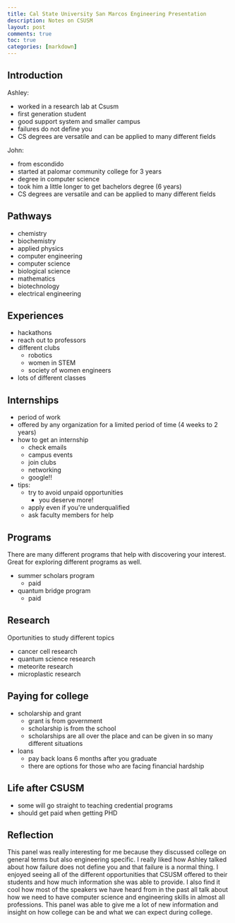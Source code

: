 ```yaml
---
title: Cal State University San Marcos Engineering Presentation 
description: Notes on CSUSM
layout: post
comments: true
toc: true
categories: [markdown]
---
```


## Introduction

Ashley:
- worked in a research lab at Csusm
- first generation student
- good support system and smaller campus
- failures do not define you
- CS degrees are versatile and can be applied to many different fields

John:
- from escondido
- started at palomar community college for 3 years
- degree in computer science
- took him a little longer to get bachelors degree (6 years)
- CS degrees are versatile and can be applied to many different fields

## Pathways
- chemistry
- biochemistry
- applied physics
- computer engineering
- computer science
- biological science
- mathematics
- biotechnology
- electrical engineering

## Experiences
- hackathons
- reach out to professors
- different clubs
    - robotics
    - women in STEM
    - society of women engineers
- lots of different classes

## Internships
- period of work
- offered by any organization for a limited period of time (4 weeks to 2 years)
- how to get an internship
    - check emails
    - campus events
    - join clubs
    - networking
    - google!!
- tips:
    - try to avoid unpaid opportunities
        - you deserve more!
    - apply even if you're underqualified
    - ask faculty members for help

## Programs

There are many different programs that help with discovering your interest. Great for exploring different programs as well. 

- summer scholars program
    - paid
- quantum bridge program
    - paid

## Research

Oportunities to study different topics

- cancer cell research
- quantum science research
- meteorite research
- microplastic research

## Paying for college
- scholarship and grant
    - grant is from government
    - scholarship is from the school
    - scholarships are all over the place and can be given in so many different situations
- loans
    - pay back loans 6 months after you graduate
    - there are options for those who are facing financial hardship

## Life after CSUSM
- some will go straight to teaching credential programs
- should get paid when getting PHD

## Reflection

This panel was really interesting for me because they discussed college on general terms but also engineering specific. I really liked how Ashley talked about how failure does not define you and that failure is a normal thing. I enjoyed seeing all of the different opportunities that CSUSM offered to their students and how much information she was able to provide. I also find it cool how most of the speakers we have heard from in the past all talk about how we need to have computer science and engineering skills in almost all professions. This panel was able to give me a lot of new information and insight on how college can be and what we can expect during college.